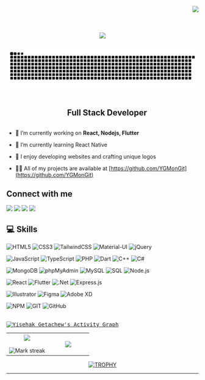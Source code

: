 <!--profile visit count-->
<div align="right">
  
[![](https://visitcount.itsvg.in/api?id=ygmongit&label=Profile%20Views&color=1&icon=0&pretty=false)](https://visitcount.itsvg.in)
  
</div>

<h1 align="center">
    <img src="https://readme-typing-svg.herokuapp.com/?font=Righteous&size=35&center=true&vCenter=true&width=500&height=70&duration=4000&lines=Hi+There!+👋;+I'm+Yisehak+Mengistu!;" />
</h1>


<!--- snake -->
<div align="center">
  <img  src="banner.svg"
       alt="snake" /></a>
</div>


<!--h2 without bottom border-->
<div id="user-content-toc">
  <ul align="center">
    <summary><h2 style="display: inline-block">Full Stack Developer</h2></summary>
  </ul>
</div>


<!--Intro start-->
- 🔭 I’m currently working on **React, Nodejs, Flutter**

- 🌱 I’m currently learning React Native

- 🤖 I enjoy developing websites and crafting unique logos
  
- 👨‍💻 All of my projects are available at [https://github.com/YGMonGit](https://github.com/YGMonGit)
  
## Connect with me
<div align="start"> 
  <a href="mailto:yisehakgetachew5@gmail.com" style="text-decoration: none;">
    <img src="https://img.shields.io/badge/Gmail-333333?style=for-the-badge&logo=gmail&logoColor=red" />
  </a>
  <a href="https://www.linkedin.com/in/yisehak-getachew/" style="text-decoration: none;">
    <img src="https://img.shields.io/badge/LinkedIn-0077B5?style=for-the-badge&logo=linkedin&logoColor=white" target="_blank" />
  </a>
  <a href="https://t.me/ygPrim" style="text-decoration: none;">
     <img src="https://img.shields.io/badge/Telegram-0088CC?style=for-the-badge&logo=telegram&logoColor=white" target="_blank" /> <!-- sqlite, safari, google-chrome are other good icon options -->
  </a>
  <a href="https://yisehakm.com" style="text-decoration: none;">
     <img src="https://img.shields.io/badge/Portfolio-FF5722?style=for-the-badge&logo=todoist&logoColor=white" target="_blank" /> <!-- sqlite, safari, google-chrome are other good icon options -->
  </a>
</div>

## 💻 Skills
![HTML5](https://img.shields.io/badge/html5-%23E34F26.svg?style=for-the-badge&logo=html5&logoColor=white)
![CSS3](https://img.shields.io/badge/css3-%231572B6.svg?style=for-the-badge&logo=css3&logoColor=white)
![TailwindCSS](https://img.shields.io/badge/TailwindCSS-38B2AC?style=for-the-badge&logo=tailwindcss&color=%23222222)
![Material-UI](https://img.shields.io/badge/Material--UI-0081CB?style=for-the-badge&logo=mui&logoColor=white)
![jQuery](https://img.shields.io/badge/jquery-%230769AD.svg?style=for-the-badge&logo=jquery&logoColor=white)

![JavaScript](https://img.shields.io/badge/JavaScript-%23323330?style=for-the-badge&logo=javascript&logoColor=%23F7DF1E)
![TypeScript](https://img.shields.io/badge/TypeScript-3178C6?style=for-the-badge&logo=typescript&logoColor=white)
![PHP](https://img.shields.io/badge/PHP-777BB4?style=for-the-badge&logo=php&logoColor=white)
![Dart](https://img.shields.io/badge/Dart-0175C2?style=for-the-badge&logo=dart&logoColor=white)
![C++](https://img.shields.io/badge/c++-%2300599C.svg?style=for-the-badge&logo=c%2B%2B&logoColor=white)
![C#](https://img.shields.io/badge/c%23-%23239120.svg?style=for-the-badge&logo=c-sharp&logoColor=white)


![MongoDB](https://img.shields.io/badge/MongoDB-47A248?style=for-the-badge&logo=mongodb&logoColor=white)
![phpMyAdmin](https://img.shields.io/badge/phpMyAdmin-4479A1?style=for-the-badge&logo=phpmyadmin&logoColor=white)
![MySQL](https://img.shields.io/badge/mysql-%2300f.svg?style=for-the-badge&logo=mysql&logoColor=white)
![SQL](https://img.shields.io/badge/SQL-CC2927?style=for-the-badge&logo=microsoft-sql-server&logoColor=white)
![Node.js](https://img.shields.io/badge/Node.js-339933?style=for-the-badge&logo=node.js&logoColor=black)

![React](https://img.shields.io/badge/react-%2320232a.svg?style=for-the-badge&logo=react&logoColor=%2361DAFB)
![Flutter](https://img.shields.io/badge/Flutter-02569B?style=for-the-badge&logo=flutter&logoColor=white)
![.Net](https://img.shields.io/badge/.NET-5C2D91?style=for-the-badge&logo=.net&logoColor=white)
![Express.js](https://img.shields.io/badge/Express.js-000000?style=for-the-badge&logo=express&logoColor=white)

![Illustrator](https://img.shields.io/badge/Illustrator-4C1404?style=for-the-badge&logo=adobe-illustrator&logoColor=FD9C01)
![Figma](https://img.shields.io/badge/Figma-F24E1E?style=for-the-badge&logo=figma&logoColor=white)
![Adobe XD](https://img.shields.io/badge/Adobe%20XD-470137?style=for-the-badge&logo=Adobe%20XD&logoColor=#FF61F6)

![NPM](https://img.shields.io/badge/npm-CB3837?style=for-the-badge&logo=npm&logoColor=white)
![GIT](https://img.shields.io/badge/Git-F05032?style=for-the-badge&logo=git&logoColor=white)
![GitHub](https://img.shields.io/badge/GitHub-181717?style=for-the-badge&logo=github&logoColor=white)

<br />
<samp>
  <a href="https://github.com/ygmongit/">
    <img alt="Yisehak Getachew's Activity Graph" src="https://github-readme-activity-graph.vercel.app/graph?username=ygmongit&theme=github-compact&hide_border=true&title=Yisehak%20Getachew%27s%20Activity%20Graph" />
  </a>
  <br/>
</samp>

<p align="center">
<table align="center">
<tr border="0">
<td width="50%" align="center">
  
  <img  align="center"  src="https://github-readme-stats.vercel.app/api?username=ygmongit&theme=dark&show_icons=true&count_private=true&hide_border=true" />
  <br></br>
  <img  title="🔥 Get streak stats for your profile at git.io/streak-stats" alt="Mark streak" src="https://github-readme-streak-stats.herokuapp.com/?user=ygmongit&theme=dark&hide_border=true" /> 
</td>

<td width="50%" align="center">

  <img  align="center"  src="https://github-readme-stats.anuraghazra1.vercel.app/api/top-langs/?username=ygmongit&theme=dark&hide_border=true&no-bg=true&no-frame=true&langs_count=10"/>
  
  </td>
</tr>
</table>

<div align=center>
  <a href="https://github.com/ryo-ma/github-profile-trophy" title="Go to Source">
      <img align="center" width=84% src="https://github-profile-trophy.vercel.app/?username=ygmongit&theme=radical&row=1&column=7&margin-h=15&margin-w=5&no-bg=true" alt="TROPHY" />
    </a>
</div>
</p>

----------------------------------------------------------------------
